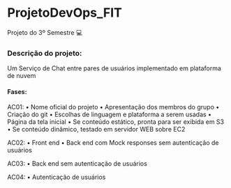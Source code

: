 # ProjetoDevOps_FIT

Projeto do 3º Semestre :computer:

### Descrição do projeto: 

Um Serviço de Chat entre pares de usuários implementado em plataforma de nuvem

#### Fases:

AC01:
• Nome oficial do projeto
• Apresentação dos membros do grupo
• Criação do git
• Escolhas de linguagem e plataforma a serem usadas
• Página da tela inicial • Se conteúdo estático, pronta para ser exibida em S3
• Se conteúdo dinâmico, testado em servidor WEB sobre EC2

AC02:
• Front end
• Back end com Mock responses sem autenticação de usuários

AC03:
• Back end sem autenticação de usuários

AC04:
• Autenticação de usuários
